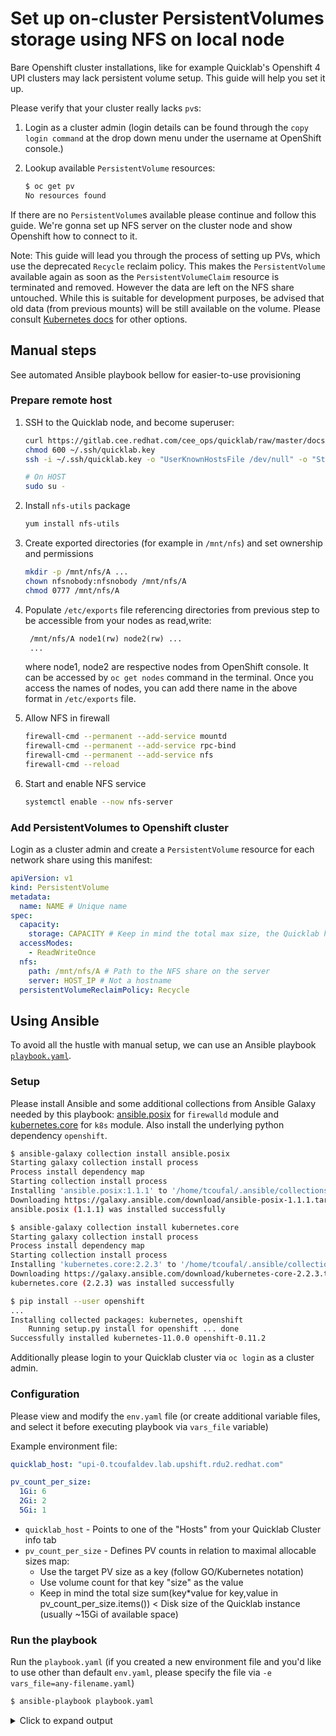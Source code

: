# Set up on-cluster PersistentVolumes storage using NFS on local node

Bare Openshift cluster installations, like for example Quicklab's Openshift 4 UPI clusters may lack persistent volume setup. This guide will help you set it up.

Please verify that your cluster really lacks `pv`s:

1. Login as a cluster admin (login details can be found through the `copy login command` at the drop down menu under the username at OpenShift console.)
2. Lookup available `PersistentVolume` resources:

   ```bash
   $ oc get pv
   No resources found
   ```

If there are no `PersistentVolume`s available please continue and follow this guide. We're gonna set up NFS server on the cluster node and show Openshift how to connect to it.

Note: This guide will lead you through the process of setting up PVs, which use the deprecated `Recycle` reclaim policy. This makes the `PersistentVolume` available again as soon as the `PersistentVolumeClaim` resource is terminated and removed. However the data are left on the NFS share untouched. While this is suitable for development purposes, be advised that old data (from previous mounts) will be still available on the volume. Please consult [Kubernetes docs](https://kubernetes.io/docs/concepts/storage/persistent-volumes/#reclaiming) for other options.

## Manual steps

See automated Ansible playbook bellow for easier-to-use provisioning

### Prepare remote host

1. SSH to the Quicklab node, and become superuser:

   ```sh
   curl https://gitlab.cee.redhat.com/cee_ops/quicklab/raw/master/docs/quicklab.key --output ~/.ssh/quicklab.key
   chmod 600 ~/.ssh/quicklab.key
   ssh -i ~/.ssh/quicklab.key -o "UserKnownHostsFile /dev/null" -o "StrictHostKeyChecking no" quicklab@HOST

   # On HOST
   sudo su -
   ```

2. Install `nfs-utils` package

   ```sh
   yum install nfs-utils
   ```

3. Create exported directories (for example in `/mnt/nfs`) and set ownership and permissions

   ```sh
   mkdir -p /mnt/nfs/A ...
   chown nfsnobody:nfsnobody /mnt/nfs/A
   chmod 0777 /mnt/nfs/A
   ```

4. Populate `/etc/exports` file referencing directories from previous step to be accessible from your nodes as read,write:

   ```txt
    /mnt/nfs/A node1(rw) node2(rw) ...
    ...
   ```
   where node1, node2 are respective nodes from OpenShift console. It can be accessed by `oc get nodes` command in the terminal. Once you access the names of nodes, you can add there name in the above format in `/etc/exports` file. 

5. Allow NFS in firewall

   ```sh
   firewall-cmd --permanent --add-service mountd
   firewall-cmd --permanent --add-service rpc-bind
   firewall-cmd --permanent --add-service nfs
   firewall-cmd --reload
   ```

6. Start and enable NFS service

   ```sh
   systemctl enable --now nfs-server
   ```

### Add PersistentVolumes to Openshift cluster

Login as a cluster admin and create a `PersistentVolume` resource for each network share using this manifest:

```yaml
apiVersion: v1
kind: PersistentVolume
metadata:
  name: NAME # Unique name
spec:
  capacity:
    storage: CAPACITY # Keep in mind the total max size, the Quicklab host has a disk size of 20Gi total (usually ~15Gi of available and usable space)
  accessModes:
    - ReadWriteOnce
  nfs:
    path: /mnt/nfs/A # Path to the NFS share on the server
    server: HOST_IP # Not a hostname
  persistentVolumeReclaimPolicy: Recycle
```

## Using Ansible

To avoid all the hustle with manual setup, we can use an Ansible playbook [`playbook.yaml`](playbook.yaml).

### Setup

Please install Ansible and some additional collections from Ansible Galaxy needed by this playbook: [ansible.posix](https://galaxy.ansible.com/ansible/posix) for `firewalld` module and [kubernetes.core](https://galaxy.ansible.com/kubernetes/core) for `k8s` module. Also install the underlying python dependency `openshift`.

```bash
$ ansible-galaxy collection install ansible.posix
Starting galaxy collection install process
Process install dependency map
Starting collection install process
Installing 'ansible.posix:1.1.1' to '/home/tcoufal/.ansible/collections/ansible_collections/ansible/posix'
Downloading https://galaxy.ansible.com/download/ansible-posix-1.1.1.tar.gz to /home/tcoufal/.ansible/tmp/ansible-local-43567u9ge76rl/tmpyttcjmul
ansible.posix (1.1.1) was installed successfully

$ ansible-galaxy collection install kubernetes.core
Starting galaxy collection install process
Process install dependency map
Starting collection install process
Installing 'kubernetes.core:2.2.3' to '/home/tcoufal/.ansible/collections/ansible_collections/kubernetes/core'
Downloading https://galaxy.ansible.com/download/kubernetes-core-2.2.3.tar.gz to /home/tcoufal/.ansible/tmp/ansible-local-4073sl0jhj1j/tmp9x9w4i_0
kubernetes.core (2.2.3) was installed successfully

$ pip install --user openshift
...
Installing collected packages: kubernetes, openshift
    Running setup.py install for openshift ... done
Successfully installed kubernetes-11.0.0 openshift-0.11.2
```

Additionally please login to your Quicklab cluster via `oc login` as a cluster admin.

### Configuration

Please view and modify the `env.yaml` file (or create additional variable files, and select it before executing playbook via `vars_file` variable)

Example environment file:

```yaml
quicklab_host: "upi-0.tcoufaldev.lab.upshift.rdu2.redhat.com"

pv_count_per_size:
  1Gi: 6
  2Gi: 2
  5Gi: 1
```

- `quicklab_host` - Points to one of the "Hosts" from your Quicklab Cluster info tab
- `pv_count_per_size` - Defines PV counts in relation to maximal allocable sizes map:
  - Use the target PV size as a key (follow GO/Kubernetes notation)
  - Use volume count for that key "size" as the value
  - Keep in mind the total size sum(key\*value for key,value in pv_count_per_size.items()) < Disk size of the Quicklab instance (usually ~15Gi of available space)

### Run the playbook

Run the `playbook.yaml` (if you created a new environment file and you'd like to use other than default `env.yaml`, please specify the file via `-e vars_file=any-filename.yaml`)

```bash
$ ansible-playbook playbook.yaml
```

<details>
<summary>Click to expand output</summary>

```bash
PLAY [Dynamically create Quicklab host in Ansible] **********************************************************************

TASK [Gathering Facts] **************************************************************************************************
ok: [localhost]

TASK [Load variables file] **********************************************************************************************
ok: [localhost]

TASK [Preprocess the PV count per size map to a flat list] **************************************************************
ok: [localhost]

TASK [Fetch Quicklab certificate] ***************************************************************************************
ok: [localhost]

TASK [Adding host] ******************************************************************************************************
changed: [localhost]

TASK [Get available Openshift nodes] ************************************************************************************
ok: [localhost]

TASK [Preprocess nodes k8s resource response to list of IPs] ************************************************************
ok: [localhost]

PLAY [Setup NFS on Openshift host] **************************************************************************************

TASK [Gathering Facts] **************************************************************************************************
ok: [quicklab]

TASK [Copy localhost variables for easier access] ***********************************************************************
ok: [quicklab]

TASK [Install the NFS server] *******************************************************************************************
ok: [quicklab]

TASK [Create export dirs] ***********************************************************************************************
changed: [quicklab] => (item=['1Gi', 0])
changed: [quicklab] => (item=['1Gi', 1])
changed: [quicklab] => (item=['1Gi', 2])
changed: [quicklab] => (item=['1Gi', 3])
changed: [quicklab] => (item=['1Gi', 4])
changed: [quicklab] => (item=['1Gi', 5])
changed: [quicklab] => (item=['2Gi', 0])
changed: [quicklab] => (item=['2Gi', 1])
changed: [quicklab] => (item=['5Gi', 0])

TASK [Populate /etc/exports file] ***************************************************************************************
changed: [quicklab]

TASK [Allow services in firewall] ***************************************************************************************
changed: [quicklab] => (item=nfs)
changed: [quicklab] => (item=rpc-bind)
changed: [quicklab] => (item=mountd)

TASK [Reload firewall] **************************************************************************************************
changed: [quicklab]

TASK [Enable and start NFS server] **************************************************************************************
changed: [quicklab]

TASK [Reload exports when the server was already started] ***************************************************************
skipping: [quicklab]

PLAY [Create PersistentVolumes in OpenShift] ****************************************************************************

TASK [Gathering Facts] **************************************************************************************************
ok: [localhost]

TASK [Find IPv4 of the host] ********************************************************************************************
ok: [localhost]

TASK [Create PersistentVolume resource] *********************************************************************************
changed: [localhost] => (item=['1Gi', 0])
changed: [localhost] => (item=['1Gi', 1])
changed: [localhost] => (item=['1Gi', 2])
changed: [localhost] => (item=['1Gi', 3])
changed: [localhost] => (item=['1Gi', 4])
changed: [localhost] => (item=['1Gi', 5])
changed: [localhost] => (item=['2Gi', 0])
changed: [localhost] => (item=['2Gi', 1])
changed: [localhost] => (item=['5Gi', 0])

PLAY RECAP **************************************************************************************************************
localhost                  : ok=10   changed=2    unreachable=0    failed=0    skipped=0    rescued=0    ignored=0
quicklab                   : ok=8    changed=5    unreachable=0    failed=0    skipped=1    rescued=0    ignored=0
```

</details>
